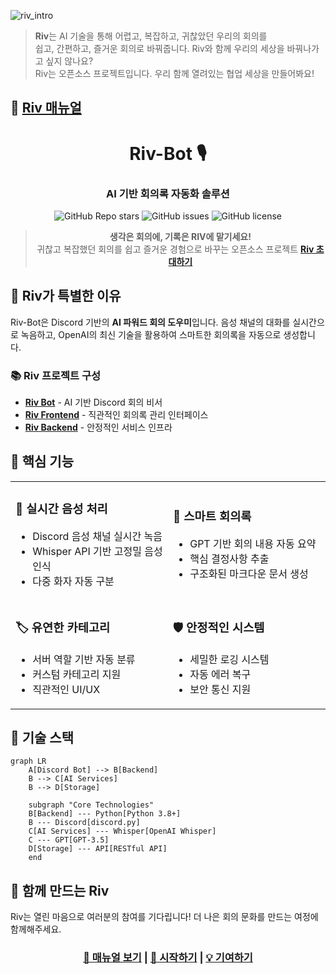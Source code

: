 ![riv_intro](https://github.com/user-attachments/assets/9fa89876-81e6-48f5-9a25-0f7bac497970)


> **Riv**는 AI 기술을 통해 어렵고, 복잡하고, 귀찮았던 우리의 회의를  
> 쉽고, 간편하고, 즐거운 회의로 바꿔줍니다. Riv와 함께 우리의 세상을 바꿔나가고 싶지 않나요?  
> Riv는 오픈소스 프로젝트입니다. 우리 함께 열려있는 협업 세상을 만들어봐요!

## 📄 [**Riv 매뉴얼**](https://www.figma.com/slides/eJadhMIzsKJx38TjyWVmJj/%EC%98%A4%ED%94%88%EC%86%8C%EC%8A%A4-%EC%B5%9C%EC%A2%85?node-id=5-485&t=IJA0gQoLzIs2Gc29-0)

<div align="center">

# Riv-Bot 🎙️

### AI 기반 회의록 자동화 솔루션

![GitHub Repo stars](https://img.shields.io/github/stars/OpenRiv/riv-bot?style=social)
![GitHub issues](https://img.shields.io/github/issues/OpenRiv/riv-bot)
![GitHub license](https://img.shields.io/github/license/OpenRiv/riv-bot)

> **생각은 회의에, 기록은 RIV에 맡기세요!**  
> 귀찮고 복잡했던 회의를 쉽고 즐거운 경험으로 바꾸는 오픈소스 프로젝트
> [**Riv 초대하기**](https://www.riv-discord.online/)

</div>

## 🌟 Riv가 특별한 이유

Riv-Bot은 Discord 기반의 **AI 파워드 회의 도우미**입니다. 음성 채널의 대화를 실시간으로 녹음하고, OpenAI의 최신 기술을 활용하여 스마트한 회의록을 자동으로 생성합니다.

### 📚 Riv 프로젝트 구성
- [**Riv Bot**](https://github.com/OpenRiv/riv-bot) - AI 기반 Discord 회의 비서
- [**Riv Frontend**](https://github.com/OpenRiv/riv-frontend) - 직관적인 회의록 관리 인터페이스
- [**Riv Backend**](https://github.com/OpenRiv/riv-backend) - 안정적인 서비스 인프라

## 💫 핵심 기능

<table>
<tr>
<td width="50%">

### 🎤 실시간 음성 처리
- Discord 음성 채널 실시간 녹음
- Whisper API 기반 고정밀 음성 인식
- 다중 화자 자동 구분

</td>
<td width="50%">

### 📝 스마트 회의록
- GPT 기반 회의 내용 자동 요약
- 핵심 결정사항 추출
- 구조화된 마크다운 문서 생성

</td>
</tr>
<tr>
<td>

### 🏷️ 유연한 카테고리
- 서버 역할 기반 자동 분류
- 커스텀 카테고리 지원
- 직관적인 UI/UX

</td>
<td>

### 🛡️ 안정적인 시스템
- 세밀한 로깅 시스템
- 자동 에러 복구
- 보안 통신 지원

</td>
</tr>
</table>

## 🔧 기술 스택

```mermaid
graph LR
    A[Discord Bot] --> B[Backend]
    B --> C[AI Services]
    B --> D[Storage]

    subgraph "Core Technologies"
    B[Backend] --- Python[Python 3.8+]
    B --- Discord[discord.py]
    C[AI Services] --- Whisper[OpenAI Whisper]
    C --- GPT[GPT-3.5]
    D[Storage] --- API[RESTful API]
    end
```

## 🤝 함께 만드는 Riv

Riv는 열린 마음으로 여러분의 참여를 기다립니다! 더 나은 회의 문화를 만드는 여정에 함께해주세요.

<div align="center">

### [📖 매뉴얼 보기](https://raw.githubusercontent.com/OpenRiv/.github/main/profile/docs/riv_manual.pdf) | [🚀 시작하기](#) | [💡 기여하기](#)

</div>
